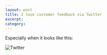```yaml
---
layout: post
title: I love customer feedback via Twitter
excerpt:
category:
---
```


Especially when it looks like this:

![Twitter][]

[Twitter]:http://joshkerr.s3.amazonaws.com/images/twitter%20conversation%20about%20osh.png
